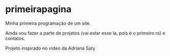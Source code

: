 # primeirapagina
Minha primeira programação de um site.

Ainda vou fazer a parte de projetos (vai estar esse la, pois é o primeiro rs) e contatos.

Projeto inspirado no video da Adriana Saty
